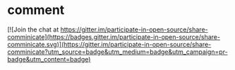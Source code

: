 # comment

[![Join the chat at https://gitter.im/participate-in-open-source/share-comminicate](https://badges.gitter.im/participate-in-open-source/share-comminicate.svg)](https://gitter.im/participate-in-open-source/share-comminicate?utm_source=badge&utm_medium=badge&utm_campaign=pr-badge&utm_content=badge)
